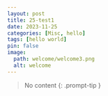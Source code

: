 ```yaml
---
layout: post
title: 25-test1
date: 2023-11-25
categories: [Misc, hello]
tags: [hello world]
pin: false
image:
  path: welcome/welcome3.png
  alt: welcome
---
```


> No content
{: .prompt-tip }
